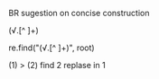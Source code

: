 BR sugestion on concise construction

(√.[^ ]+)

re.find("(√.[^ ]+)", root)

(1) > (2)
find 2 replase in 1

